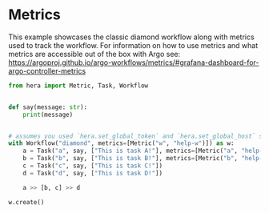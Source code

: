 # Metrics

This example showcases the classic diamond workflow along with metrics used to track the workflow. For information on
how to use metrics and what metrics are accessible out of the box with Argo see:
https://argoproj.github.io/argo-workflows/metrics/#grafana-dashboard-for-argo-controller-metrics

```python
from hera import Metric, Task, Workflow


def say(message: str):
    print(message)


# assumes you used `hera.set_global_token` and `hera.set_global_host` so that the workflow can be submitted
with Workflow("diamond", metrics=[Metric("w", "help-w")]) as w:
    a = Task("a", say, ["This is task A!"], metrics=[Metric("a", "help-a")])
    b = Task("b", say, ["This is task B!"], metrics=[Metric("b", "help-b")])
    c = Task("c", say, ["This is task C!"])
    d = Task("d", say, ["This is task D!"])

    a >> [b, c] >> d

w.create()
```
